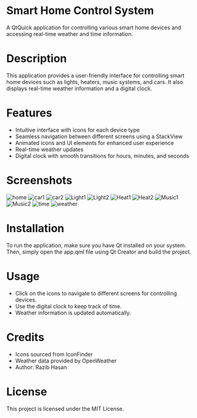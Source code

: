 # Smart Home Control System
A QtQuick application for controlling various smart home devices and accessing real-time weather and time information.

# Description
This application provides a user-friendly interface for controlling smart home devices such as lights, heaters, music systems, and cars. It also displays real-time weather information and a digital clock.

# Features
- Intuitive interface with icons for each device type
- Seamless navigation between different screens using a StackView
- Animated icons and UI elements for enhanced user experience
- Real-time weather updates
- Digital clock with smooth transitions for hours, minutes, and seconds
# Screenshots
![home](images/home.png)
![car1](images/car1.png)
![car2](images/car2.png)
![Light1](images/Light1.png)
![Light2](images/Light2.png)
![Heat1](images/Heat1.png)
![Heat2](images/Heat2.png)
![Music1](images/Music1.png)
![Music2](images/Music2.png)
![time](images/time.png)
![weather](images/weather.png)


# Installation
To run the application, make sure you have Qt installed on your system. Then, simply open the app.qml file using Qt Creator and build the project.

# Usage
- Click on the icons to navigate to different screens for controlling devices.
- Use the digital clock to keep track of time.
- Weather information is updated automatically.

# Credits
- Icons sourced from IconFinder
- Weather data provided by OpenWeather
- Author: Razib Hasan

# License
This project is licensed under the MIT License.